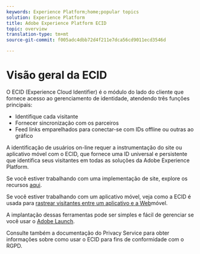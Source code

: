```yaml
---
keywords: Experience Platform;home;popular topics
solution: Experience Platform
title: Adobe Experience Platform ECID
topic: overview
translation-type: tm+mt
source-git-commit: f005adc4dbb72d4f211e7dca56cd9011ecd3546d

---
```



# Visão geral da ECID

O ECID (Experience Cloud Identifier) é o módulo do lado do cliente que fornece acesso ao gerenciamento de identidade, atendendo três funções principais:

- Identifique cada visitante
- Fornecer sincronização com os parceiros
- Feed links emparelhados para conectar-se com IDs offline ou outras ao gráfico

A identificação de usuários on-line requer a instrumentação do site ou aplicativo móvel com o ECID, que fornece uma ID universal e persistente que identifica seus visitantes em todas as soluções da Adobe Experience Platform.

Se você estiver trabalhando com uma implementação de site, explore os recursos [aqui](https://marketing.adobe.com/resources/help/en_US/mcvid).

Se você estiver trabalhando com um aplicativo móvel, veja como a ECID é usada para [rastrear visitantes entre um aplicativo e a Web](https://marketing.adobe.com/resources/help/en_US/mobile/ios/hybrid_app.html)móvel.

A implantação dessas ferramentas pode ser simples e fácil de gerenciar se você usar o [Adobe Launch](https://docs.adobe.com/content/help/en/launch/using/overview.html).

Consulte também a documentação [](../privacy-service/identity-data.md) do Privacy Service para obter informações sobre como usar o ECID para fins de conformidade com o RGPD.

